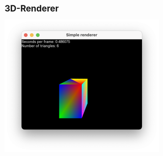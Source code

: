 # 3D-Renderer

![picture](https://github.com/jakokorina/3D-Renderer/blob/master/Снимок%20экрана%202021-06-10%20в%2002.55.20.png)
